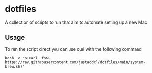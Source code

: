 # dotfiles

A collection of scripts to run that aim to automate setting up a new Mac

## Usage

To run the script direct you can use curl with the following command

```shell
bash -c "$(curl -fsSL https://raw.githubusercontent.com/justaddcl/dotfiles/main/system-brew.sh)"
```
